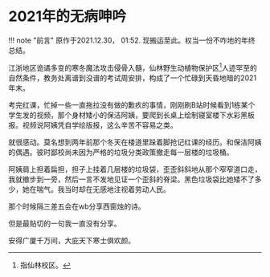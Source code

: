 # 2021年的无病呻吟

!!! note "前言"
    原作于2021.12.30， 01:52. 现搬运至此。权当一份不咋地的年终总结。

江浙地区诡谲多变的寒冬魔法攻击侵骨入髓，仙林野生动植物保护区[^1]人迹罕至的自然条件，教务处离谱到没谱的考试周安排，构成了一个忙碌到天昏地暗的2021年末。

考完红课，忙掉一些一直拖拉没有做的歉疚的事情，刚刚刷B站时候看到1栋某个学生发的视频，那个身材矮小的保洁阿姨，要爬到长桌上绘制寝室楼下水彩黑板报。视频说阿姨凭自学绘版报，这么辛苦不容易之类。

就很感动。莫名想到两年前那个冬天在楼道里跺着脚抢记红课的经历。和保洁阿姨的偶遇。彼时鄙校尚未因为严格的垃圾分类政策撤走每一层楼的垃圾桶。

阿姨肩上担着扁担，担子上挂着几层楼的垃圾袋，歪歪斜斜地从那个窄窄道口走，我就撤步到一旁，然后一言不发地见证一个歪斜的脊梁。黑色垃圾袋比她矮不了多少，她在喘气。我当时却在无感地注视着劳动人民。

那个时候隔三差五会在wb分享西窗烛的诗。

但是最贴切的一句我一直没有分享。

安得广厦千万间，大庇天下寒士俱欢颜。


[^1]: 指仙林校区。